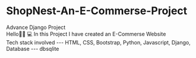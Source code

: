 # ShopNest-An-E-Commerse-Project
Advance Django Project <br>
Hello👋🏻  💻 In this Project I have created an E-Commerse Website <br>
Tech stack involved --- HTML, CSS, Bootstrap, Python, Javascript, Django, <br>
Database --- dbsqlite <br>

